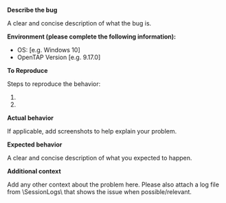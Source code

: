 
**Describe the bug**

A clear and concise description of what the bug is.

**Environment (please complete the following information):**

 - OS: [e.g. Windows 10]
 - OpenTAP Version [e.g. 9.17.0]

**To Reproduce**

Steps to reproduce the behavior:

1.

2. 

**Actual behavior**

If applicable, add screenshots to help explain your problem.

**Expected behavior**

A clear and concise description of what you expected to happen.


**Additional context**

Add any other context about the problem here. Please also attach a log file from <InstallDir>\SessionLogs\ that shows the issue when possible/relevant.

